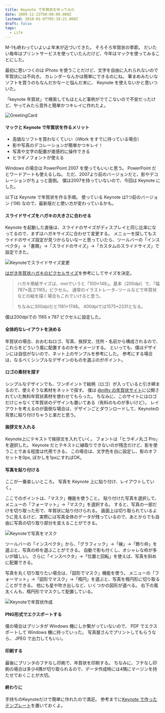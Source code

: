 ```yaml
---
title: Keynote で年賀状を作ってみた
date: 2009-12-23T00:00:00.000Z
lastmod: 2010-01-07T05:19:21.000Z
draft: false
tags:
  - Life
---
```


M-1も終わっていよいよ年末が近づいてきた。 そろそろ年賀状の季節。 だいたい毎年はプリントサービスを使っていたんだけど、今年はマックを使ってみることにした。

最初に思いつくのは iPhoto を使うことだけど、文字を自由に入れられないので年賀状には不向き。 カレンダーなんかは簡単にできるのにね。 筆まめみたいなソフトを買うのもなんだかなーと悩んだ末に、 Keynote を使えないかと思いついた。

「keynote 年賀状」で検索してもほとんど事例がでてこないので不安だったけど、やってみたら意外と簡単かつキレイに作れたよ。

![GreetingCard](@/assets/flickr/4208295666.jpg "GreetingCard")

#### マックと Keynote で年賀状を作るメリット

* 高価なソフトを買わなくていい（iWork をすでに持っている場合）
* 影や写真のデコレーションが簡単かつキレイ！
* 写真や文字の配置が直感的に操作できる
* ヒラギノフォントが使える

Windows の場合は PowerPoint 2007 を使ってもいいと思う。 PowerPoint だとワードアートも使えるしね。 ただ、2007より前のバージョンだと、影やデコレーションがちょっと面倒。 僕は2007を持っていないので、今回は Keynote にした。

以下は Keynote で年賀状を作る手順。 使っている Keynote は1つ前のバージョン ('08) なので、最新版だと使い方が変わっているかも。

#### スライドサイズをハガキの大きさに合わせる

Keynote を起動した直後は、スライドのサイズがディスプレイと同じ比率になってるので、まずはハガキサイズに合わせて変更する。 メニューを探してもスライドのサイズ設定が見つからないなーと思っていたら、ツールバーの「インスペクタ」→「書類」→「スライドのサイズ」→「カスタムのスライドサイズ」で設定できた。

![Keynoteでスライドサイズ変更](@/assets/flickr/4208272330.jpg "Keynoteでスライドサイズ変更")

[はがき年賀状ハガキのピクセルサイズ](http://blog12345.seesaa.net/article/29590311.html)を参考にしてサイズを決定。

> ハガキ用紙サイズは、mmでいうと「100×148」。基本（200dpi）で、「幅787×高さ1165」ピクセル。 通常のイラストレータ−ツールなどで年賀状などの絵を描く場合もこれでいけると思う。
>
> ちなみに300dpiだと1181×1748。 400dpiでは1575×2331となる。

僕は200dpiでの 1165 x 787 ピクセルに設定した。

#### 全体的なレイアウトを決める

年賀状の場合、おおむねロゴ、写真、挨拶文、住所・名前から構成されるので、これらをどういう風に配置するのかをイメージする。 といっても、僕はデザインには自信がないので、ネット上のサンプルを参考にした。 参考にする場合は、なるべくシンプルなデザインのものを選ぶのがポイント。

#### ロゴの素材を探す

シンプルなデザインでも、ワンポイントで絵柄（ロゴ）が入っていると引き締まるので、使えそうな素材をネットで探す。 僕は [@nifty の年賀状サイト](http://nenga.nifty.com/)に公開されていた無料年賀状素材を使わせてもらった。 ちなみに、このサイトにはロゴだけじゃなくて年賀状のデザインも置いてある（有料のものが多いけど）。 レイアウトを考えるのが面倒な場合は、デザインごとダウンロードして、Keynoteの背景に貼り付けちゃうと楽だと思う。

#### 挨拶文を入れる

Keynote上にテキストで挨拶文を入れていく。 フォントは「ヒラギノ丸ゴ Pro」を選択した。 Keynote だとテキストに縁取りできないのが残念だけど、影を使うことである程度は代用できる。 この場合は、文字色を白に設定し、影のオフセットを0px, ぼかしを1pxにすればOK。

#### 写真を貼り付ける

ここが一番楽しいところ。 写真を Keynote 上に貼り付け、レイアウトしていく。

ここでのポイントは、「マスク」機能を使うこと。 貼り付けた写真を選択して、メニューの「フォーマット」→「マスク」を選択する。 すると、写真の一部だけを切り取った形で、年賀状に貼り付けられる。 画面上は切り取られているように見えるけど、実際には写真全体のデータが残っているので、あとからでも自由に写真の切り取り部分を変えることができる。

![Keynoteで写真をマスク](@/assets/flickr/4208272396.jpg "Keynoteで写真をマスク")

ツールバーの「インスペクタ」から、「グラフィック」→「線」→「飾り枠」を選ぶと、写真の枠を選ぶことができる。 自動で影も付くし、オシャレな枠が多いが嬉しい。 さらに「インスペクタ」→「位置と回転」を使えば、写真を斜めに配置できる。

写真を丸く切り取りたい場合は、「図形でマスク」機能を使う。 メニューの「フォーマット」→「図形でマスク」→「楕円」を選ぶと、写真を楕円形に切り取ることができる。 他にも星や吹き出しなど、いくつかの図形が選べる。 右下の風太くんも、楕円形でマスクして配置している。

![Keynoteで年賀状作成](@/assets/flickr/4208284320.jpg "Keynoteで年賀状作成")

#### PNG形式でエクスポートする

僕の場合はプリンタが Windows 機にしか繋がっていないので、 PDF でエクスポートして Windows 機に持っていった。 写真屋さんでプリントしてもらうなら、 JPEG で出力してもいい。

#### 印刷する

最後にプリンタのフチなし印刷で、年賀状を印刷する。 ちなみに、フチなし印刷の場合は多少4隅が切り取られるので、データ作成時には4隅にマージンを持たせておくことが大切。

#### 終わりに

手持ちのKeynoteだけで簡単に作れたので満足。 参考までに[Keynote で作ったテンプレート](http://dl.dropbox.com/u/147729/GreetingCard.key.tgz)を置いておくよ。
